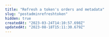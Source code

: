 ```yaml
---
title: "Refresh a token's orders and metadata"
slug: "postadminrefreshtoken"
hidden: true
createdAt: "2023-03-24T14:10:57.698Z"
updatedAt: "2023-08-18T15:11:30.679Z"
---
```


